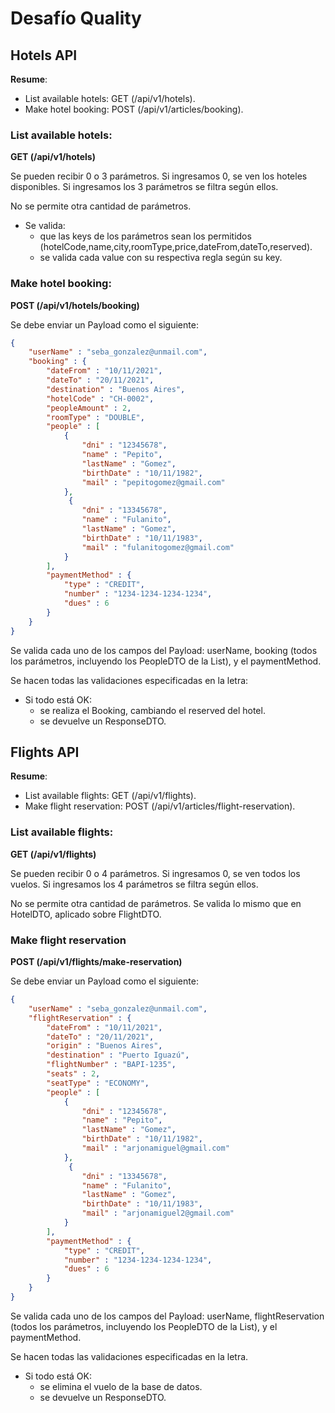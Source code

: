 # Desafío Quality



## Hotels API

__Resume__:
- List available hotels: GET (/api/v1/hotels).
- Make hotel booking: POST (/api/v1/articles/booking).

### List available hotels:

__GET (/api/v1/hotels)__

Se pueden recibir 0 o 3 parámetros.
Si ingresamos 0, se ven los hoteles disponibles. Si ingresamos los 3 parámetros se filtra según ellos.

No se permite otra cantidad de parámetros.
- Se valida:
    - que las keys de los parámetros sean los permitidos (hotelCode,name,city,roomType,price,dateFrom,dateTo,reserved).
    - se valida cada value con su respectiva regla según su key.

### Make hotel booking:
__POST (/api/v1/hotels/booking)__

Se debe enviar un Payload como el siguiente:

```json
{
    "userName" : "seba_gonzalez@unmail.com",
    "booking" : {
        "dateFrom" : "10/11/2021",
        "dateTo" : "20/11/2021",
        "destination" : "Buenos Aires",
        "hotelCode" : "CH-0002",
        "peopleAmount" : 2,
        "roomType" : "DOUBLE",
        "people" : [
            {
                "dni" : "12345678",
                "name" : "Pepito",
                "lastName" : "Gomez",
                "birthDate" : "10/11/1982",
                "mail" : "pepitogomez@gmail.com"
            },
             {
                "dni" : "13345678",
                "name" : "Fulanito",
                "lastName" : "Gomez",
                "birthDate" : "10/11/1983",
                "mail" : "fulanitogomez@gmail.com"
            }
        ],
        "paymentMethod" : {
            "type" : "CREDIT",
            "number" : "1234-1234-1234-1234",
            "dues" : 6
        }
    }
}
```



Se valida cada uno de los campos del Payload: userName, booking (todos los parámetros, incluyendo los PeopleDTO de la List<PeopleDTO>), y el paymentMethod.

Se hacen todas las validaciones especificadas en la letra:

- Si todo está OK:
    - se realiza el Booking, cambiando el reserved del hotel.
    - se devuelve un ResponseDTO.

## Flights API

__Resume__:
- List available flights: GET (/api/v1/flights).
- Make flight reservation: POST (/api/v1/articles/flight-reservation).

### List available flights:
__GET (/api/v1/flights)__

Se pueden recibir 0 o 4 parámetros.
Si ingresamos 0, se ven todos los vuelos. Si ingresamos los 4 parámetros se filtra según ellos.

No se permite otra cantidad de parámetros.
Se valida lo mismo que en HotelDTO, aplicado sobre FlightDTO.

### Make flight reservation
__POST (/api/v1/flights/make-reservation)__

Se debe enviar un Payload como el siguiente:

```json
{
    "userName" : "seba_gonzalez@unmail.com",
    "flightReservation" : {
        "dateFrom" : "10/11/2021",
        "dateTo" : "20/11/2021",
        "origin" : "Buenos Aires",
        "destination" : "Puerto Iguazú",
        "flightNumber" : "BAPI-1235",
        "seats" : 2,
        "seatType" : "ECONOMY",
        "people" : [
            {
                "dni" : "12345678",
                "name" : "Pepito",
                "lastName" : "Gomez",
                "birthDate" : "10/11/1982",
                "mail" : "arjonamiguel@gmail.com"
            },
             {
                "dni" : "13345678",
                "name" : "Fulanito",
                "lastName" : "Gomez",
                "birthDate" : "10/11/1983",
                "mail" : "arjonamiguel2@gmail.com"
            }
        ],
        "paymentMethod" : {
            "type" : "CREDIT",
            "number" : "1234-1234-1234-1234",
            "dues" : 6
        }
    }
}
```

Se valida cada uno de los campos del Payload: userName, flightReservation (todos los parámetros, incluyendo los PeopleDTO de la List<PeopleDTO>), y el paymentMethod.

Se hacen todas las validaciones especificadas en la letra.

- Si todo está OK:
    - se elimina el vuelo de la base de datos.
    - se devuelve un ResponseDTO.